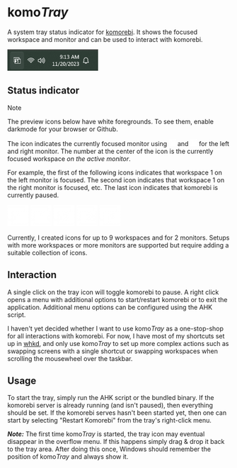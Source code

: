 # komo*Tray*

A system tray status indicator for [komorebi](https://github.com/LGUG2Z/komorebi/). It shows the focused workspace and monitor and can be used to interact with komorebi.

<img src="assets/previews/tray.png" height="48" />

## Status indicator

> [!NOTE]
> The preview icons below have white foregrounds. To see them, enable darkmode for your browser or Github.

The icon indicates the currently focused monitor using <img src="assets/previews/0-1.png" height="16" /> and <img src="assets/previews/0-2.png" height="16" /> for the left and right monitor. The number at the center of the icon is the currently focused workspace *on the active monitor*.

For example, the first of the following icons indicates that workspace 1 on the left monitor is focused. The second icon indicates that workspace 1 on the right monitor is focused, etc. The last icon indicates that komorebi is currently paused.

<p float="left">
    <img src="assets/previews/1-1.png" height="48" />
    <img src="assets/previews/1-2.png" height="48" />
    <img src="assets/previews/2-1.png" height="48" />
    <img src="assets/previews/2-2.png" height="48" />
    <img src="assets/previews/pause.png" height="48" />
</p>

Currently, I created icons for up to 9 workspaces and for 2 monitors. Setups with more workspaces or more monitors are supported but require adding a suitable collection of icons.

## Interaction

A single click on the tray icon will toggle komorebi to pause. A right click opens a menu with additional options to start/restart komorebi or to exit the application. Additional menu options can be configured using the AHK script.

I haven't yet decided whether I want to use komo*Tray* as a one-stop-shop for all interactions with komorebi. For now, I have most of my shortcuts set up in [whkd](https://github.com/LGUG2Z/whkd), and only use komo*Tray* to set up more complex actions such as swapping screens with a single shortcut or swapping workspaces when scrolling the mousewheel over the taskbar.

## Usage

To start the tray, simply run the AHK script or the bundled binary. If the komorebi server is already running (and isn't paused), then everything should be set. If the komorebi serves hasn't been started yet, then one can start by selecting "Restart Komorebi" from the tray's right-click menu.

***Note:*** The first time komo*Tray* is started, the tray icon may eventual disappear in the overflow menu. If this happens simply drag & drop it back to the tray area. After doing this once, Windows should remember the position of komo*Tray* and always show it.

